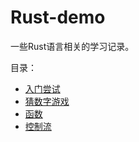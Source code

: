 # Rust-demo
一些Rust语言相关的学习记录。

目录：
- [入门尝试](./hello-rust)
- [猜数字游戏](./guessing_game)
- [函数](./functions)
- [控制流](./branches)